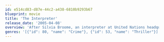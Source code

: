 ```yaml
---
id: e514cd83-d87e-44c2-a438-6810b9293b67
blueprint: movie
title: 'The Interpreter'
release_date: '2005-04-08'
overview: 'After Silvia Broome, an interpreter at United Nations headquarters, overhears plans of an assassination, an American Secret Service agent is sent to investigate.'
genres: '[{"id": 80, "name": "Crime"}, {"id": 53, "name": "Thriller"}]'
---
```

